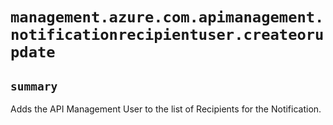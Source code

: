 # `management.azure.com.apimanagement.notificationrecipientuser.createorupdate`

## `summary`
Adds the API Management User to the list of Recipients for the Notification.



